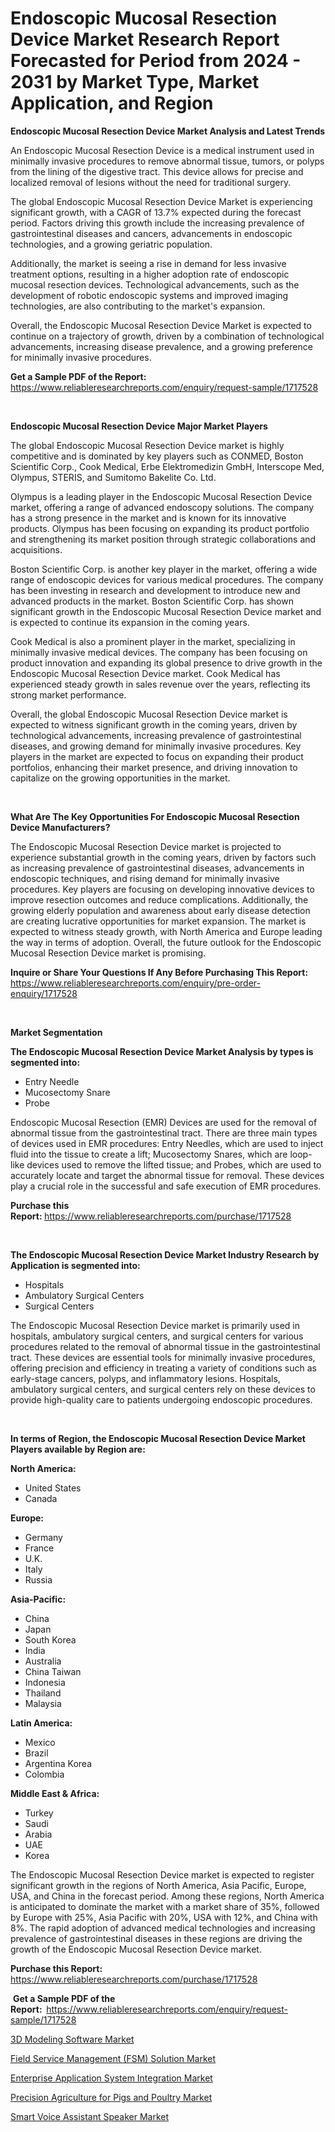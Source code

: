 <p><h1>Endoscopic Mucosal Resection Device Market Research Report Forecasted for Period from 2024 -  2031 by Market Type, Market Application, and Region</h1></p><p><strong>Endoscopic Mucosal Resection Device Market Analysis and Latest Trends</strong></p>
<p><p>An Endoscopic Mucosal Resection Device is a medical instrument used in minimally invasive procedures to remove abnormal tissue, tumors, or polyps from the lining of the digestive tract. This device allows for precise and localized removal of lesions without the need for traditional surgery.</p><p>The global Endoscopic Mucosal Resection Device Market is experiencing significant growth, with a CAGR of 13.7% expected during the forecast period. Factors driving this growth include the increasing prevalence of gastrointestinal diseases and cancers, advancements in endoscopic technologies, and a growing geriatric population.</p><p>Additionally, the market is seeing a rise in demand for less invasive treatment options, resulting in a higher adoption rate of endoscopic mucosal resection devices. Technological advancements, such as the development of robotic endoscopic systems and improved imaging technologies, are also contributing to the market's expansion.</p><p>Overall, the Endoscopic Mucosal Resection Device Market is expected to continue on a trajectory of growth, driven by a combination of technological advancements, increasing disease prevalence, and a growing preference for minimally invasive procedures.</p></p>
<p><strong>Get a Sample PDF of the Report:&nbsp;</strong> <a href="https://www.reliableresearchreports.com/enquiry/request-sample/1717528">https://www.reliableresearchreports.com/enquiry/request-sample/1717528</a></p>
<p>&nbsp;</p>
<p><strong>Endoscopic Mucosal Resection Device Major Market Players</strong></p>
<p><p>The global Endoscopic Mucosal Resection Device market is highly competitive and is dominated by key players such as CONMED, Boston Scientific Corp., Cook Medical, Erbe Elektromedizin GmbH, Interscope Med, Olympus, STERIS, and Sumitomo Bakelite Co. Ltd.</p><p>Olympus is a leading player in the Endoscopic Mucosal Resection Device market, offering a range of advanced endoscopy solutions. The company has a strong presence in the market and is known for its innovative products. Olympus has been focusing on expanding its product portfolio and strengthening its market position through strategic collaborations and acquisitions.</p><p>Boston Scientific Corp. is another key player in the market, offering a wide range of endoscopic devices for various medical procedures. The company has been investing in research and development to introduce new and advanced products in the market. Boston Scientific Corp. has shown significant growth in the Endoscopic Mucosal Resection Device market and is expected to continue its expansion in the coming years.</p><p>Cook Medical is also a prominent player in the market, specializing in minimally invasive medical devices. The company has been focusing on product innovation and expanding its global presence to drive growth in the Endoscopic Mucosal Resection Device market. Cook Medical has experienced steady growth in sales revenue over the years, reflecting its strong market performance.</p><p>Overall, the global Endoscopic Mucosal Resection Device market is expected to witness significant growth in the coming years, driven by technological advancements, increasing prevalence of gastrointestinal diseases, and growing demand for minimally invasive procedures. Key players in the market are expected to focus on expanding their product portfolios, enhancing their market presence, and driving innovation to capitalize on the growing opportunities in the market.</p></p>
<p>&nbsp;</p>
<p><strong>What Are The Key Opportunities For Endoscopic Mucosal Resection Device Manufacturers?</strong></p>
<p><p>The Endoscopic Mucosal Resection Device market is projected to experience substantial growth in the coming years, driven by factors such as increasing prevalence of gastrointestinal diseases, advancements in endoscopic techniques, and rising demand for minimally invasive procedures. Key players are focusing on developing innovative devices to improve resection outcomes and reduce complications. Additionally, the growing elderly population and awareness about early disease detection are creating lucrative opportunities for market expansion. The market is expected to witness steady growth, with North America and Europe leading the way in terms of adoption. Overall, the future outlook for the Endoscopic Mucosal Resection Device market is promising.</p></p>
<p><strong>Inquire or Share Your Questions If Any Before Purchasing This Report:</strong> <a href="https://www.reliableresearchreports.com/enquiry/pre-order-enquiry/1717528">https://www.reliableresearchreports.com/enquiry/pre-order-enquiry/1717528</a></p>
<p>&nbsp;</p>
<p><strong>Market Segmentation</strong></p>
<p><strong>The Endoscopic Mucosal Resection Device Market Analysis by types is segmented into:</strong></p>
<p><ul><li>Entry Needle</li><li>Mucosectomy Snare</li><li>Probe</li></ul></p>
<p><p>Endoscopic Mucosal Resection (EMR) Devices are used for the removal of abnormal tissue from the gastrointestinal tract. There are three main types of devices used in EMR procedures: Entry Needles, which are used to inject fluid into the tissue to create a lift; Mucosectomy Snares, which are loop-like devices used to remove the lifted tissue; and Probes, which are used to accurately locate and target the abnormal tissue for removal. These devices play a crucial role in the successful and safe execution of EMR procedures.</p></p>
<p><strong>Purchase this Report:&nbsp;</strong><a href="https://www.reliableresearchreports.com/purchase/1717528">https://www.reliableresearchreports.com/purchase/1717528</a></p>
<p>&nbsp;</p>
<p><strong>The Endoscopic Mucosal Resection Device Market Industry Research by Application is segmented into:</strong></p>
<p><ul><li>Hospitals</li><li>Ambulatory Surgical Centers</li><li>Surgical Centers</li></ul></p>
<p><p>The Endoscopic Mucosal Resection Device market is primarily used in hospitals, ambulatory surgical centers, and surgical centers for various procedures related to the removal of abnormal tissue in the gastrointestinal tract. These devices are essential tools for minimally invasive procedures, offering precision and efficiency in treating a variety of conditions such as early-stage cancers, polyps, and inflammatory lesions. Hospitals, ambulatory surgical centers, and surgical centers rely on these devices to provide high-quality care to patients undergoing endoscopic procedures.</p></p>
<p>&nbsp;</p>
<p><strong>In terms of Region, the Endoscopic Mucosal Resection Device Market Players available by Region are:</strong></p>
<p>
    <p> <strong> North America: </strong>
        <ul>
            <li>United States</li>
            <li>Canada</li>
        </ul>
        </p> 
    <p> <strong> Europe: </strong>
        <ul>
            <li>Germany</li>
            <li>France</li>
            <li>U.K.</li>
            <li>Italy</li>
            <li>Russia</li>
        </ul>
        </p> 
    <p> <strong> Asia-Pacific: </strong>
        <ul>
            <li>China</li>
            <li>Japan</li>
            <li>South Korea</li>
            <li>India</li>
            <li>Australia</li>
            <li>China Taiwan</li>
            <li>Indonesia</li>
            <li>Thailand</li>
            <li>Malaysia</li>
        </ul>
        </p> 
    <p> <strong> Latin America: </strong>
        <ul>
            <li>Mexico</li>
            <li>Brazil</li>
            <li>Argentina Korea</li>
            <li>Colombia</li>
        </ul>
        </p> 
    <p> <strong> Middle East & Africa: </strong>
        <ul>
            <li>Turkey</li>
            <li>Saudi</li>
            <li>Arabia</li>
            <li>UAE</li>
            <li>Korea</li>
        </ul>
    </p>
    </p>
<p><p>The Endoscopic Mucosal Resection Device market is expected to register significant growth in the regions of North America, Asia Pacific, Europe, USA, and China in the forecast period. Among these regions, North America is anticipated to dominate the market with a market share of 35%, followed by Europe with 25%, Asia Pacific with 20%, USA with 12%, and China with 8%. The rapid adoption of advanced medical technologies and increasing prevalence of gastrointestinal diseases in these regions are driving the growth of the Endoscopic Mucosal Resection Device market.</p></p>
<p><strong>Purchase this Report: </strong><a href="https://www.reliableresearchreports.com/purchase/1717528">https://www.reliableresearchreports.com/purchase/1717528</a></p>
<p>&nbsp;<strong>Get a Sample PDF of the Report:&nbsp;&nbsp;</strong><a href="https://www.reliableresearchreports.com/enquiry/request-sample/1717528">https://www.reliableresearchreports.com/enquiry/request-sample/1717528</a></p>
<p><strong></strong></p>
<p><p><a href="https://github.com/marloy8/Market-Research-Report-List-3/blob/main/3d-modeling-software-market.md">3D Modeling Software Market</a></p><p><a href="https://github.com/sougarounis/Market-Research-Report-List-2/blob/main/field-service-management-fsm-solution-market.md">Field Service Management (FSM) Solution Market</a></p><p><a href="https://medium.com/@julianichols11972/enterprise-application-system-integration-market-size-cagr-trends-2024-2030-10d212454150">Enterprise Application System Integration Market</a></p><p><a href="https://medium.com/@avaalsop666/precision-agriculture-for-pigs-and-poultry-market-comprehensive-assessment-by-type-application-1872b861c8a8">Precision Agriculture for Pigs and Poultry Market</a></p><p><a href="https://medium.com/@waltercruz6g/smart-voice-assistant-speaker-market-analysis-its-cagr-market-segmentation-and-global-industry-4404e3070f18">Smart Voice Assistant Speaker Market</a></p></p>